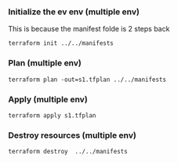 ### Initialize the ev env (multiple env)
This is because the manifest folde is 2 steps back
```
terraform init ../../manifests
```

### Plan (multiple env)
```
terraform plan -out=s1.tfplan ../../manifests
```

### Apply (multiple env)
```
terraform apply s1.tfplan 
```

### Destroy resources (multiple env)
```
terraform destroy  ../../manifests
```